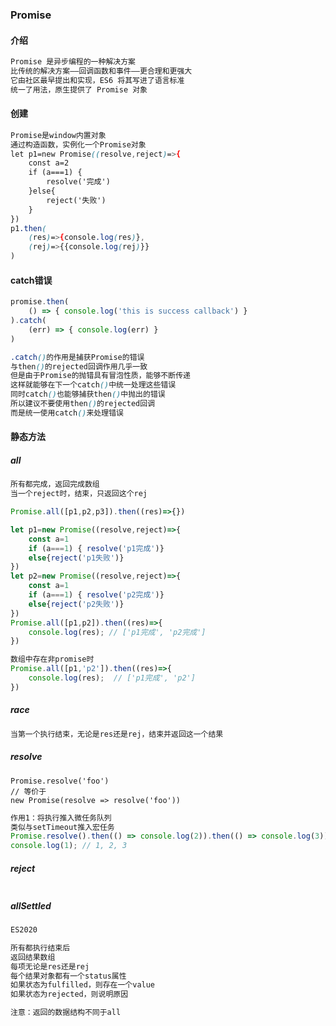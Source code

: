 ### Promise

#### 介绍

```css
Promise 是异步编程的一种解决方案
比传统的解决方案——回调函数和事件——更合理和更强大
它由社区最早提出和实现，ES6 将其写进了语言标准
统一了用法，原生提供了 Promise 对象
```

#### 创建

```css
Promise是window内置对象
通过构造函数，实例化一个Promise对象
let p1=new Promise((resolve,reject)=>{
    const a=2
    if (a===1) {               
        resolve('完成')
    }else{
        reject('失败')
    }
})
p1.then(
    (res)=>{console.log(res)},
    (rej)=>{{console.log(rej)}}
)
```

#### catch错误

```js
promise.then(
    () => { console.log('this is success callback') }
).catch(
    (err) => { console.log(err) }
)
```

```css
.catch()的作用是捕获Promise的错误
与then()的rejected回调作用几乎一致
但是由于Promise的抛错具有冒泡性质，能够不断传递
这样就能够在下一个catch()中统一处理这些错误
同时catch()也能够捕获then()中抛出的错误
所以建议不要使用then()的rejected回调
而是统一使用catch()来处理错误
```

#### 静态方法

##### all

```css
所有都完成，返回完成数组
当一个reject时，结束，只返回这个rej
```

```js
Promise.all([p1,p2,p3]).then((res)=>{})
```

```js
let p1=new Promise((resolve,reject)=>{
    const a=1
    if (a===1) { resolve('p1完成')}
    else{reject('p1失败')}
})
let p2=new Promise((resolve,reject)=>{
    const a=1
    if (a===1) { resolve('p2完成')}
    else{reject('p2失败')}
})
Promise.all([p1,p2]).then((res)=>{
    console.log(res); // ['p1完成', 'p2完成']
})
```

```js
数组中存在非promise时
Promise.all([p1,'p2']).then((res)=>{
    console.log(res);  // ['p1完成', 'p2']
})
```

##### race

```js
当第一个执行结束，无论是res还是rej，结束并返回这一个结果
```

##### resolve

```
Promise.resolve('foo')
// 等价于
new Promise(resolve => resolve('foo'))
```

```js
作用1：将执行推入微任务队列
类似与setTimeout推入宏任务
Promise.resolve().then(() => console.log(2)).then(() => console.log(3));
console.log(1); // 1, 2, 3
```

##### reject

```js

```

##### allSettled

```css
ES2020
```

```js
所有都执行结束后
返回结果数组
每项无论是res还是rej
每个结果对象都有一个status属性
如果状态为fulfilled，则存在一个value
如果状态为rejected，则说明原因
```

```css
注意：返回的数据结构不同于all
```

